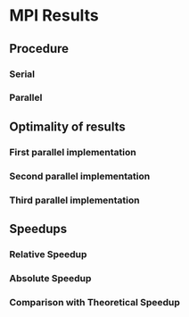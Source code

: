 # MPI Results

## Procedure

### Serial

### Parallel

## Optimality of results

### First parallel implementation

### Second parallel implementation

### Third parallel implementation

## Speedups

### Relative Speedup

### Absolute Speedup

### Comparison with Theoretical Speedup

